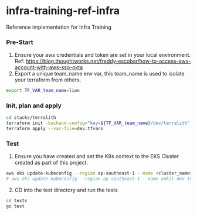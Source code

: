 # infra-training-ref-infra
Reference implementation for Infra Training

### Pre-Start
1. Ensure your aws credentials and token are set in your local environment.
Ref: https://blog.thoughtworks.net/freddy-escobar/how-to-access-aws-account-with-aws-sso-okta
2. Export a unique team_name env var, this team_name is used to isolate your terraform from others.
```bash
export TF_VAR_team_name=lion
```

### Init, plan and apply
```bash
cd stacks/terralith
terraform init -backend-config="key=${TF_VAR_team_name}/dev/terralith"
terraform apply --var-file=dev.tfvars
```

### Test
1. Ensure you have created and set the K8s context to the EKS Cluster created as part of this project.
```bash
aws eks update-kubeconfig --region ap-southeast-1 --name <cluster_name> --role-arn <cluster_admin_role_arn>
# aws eks update-kubeconfig --region ap-southeast-1 --name ankit-dev-terralith --role-arn arn:aws:iam::911960542707:role/ankit-dev-terralith-eks-admin
```
2. CD into the test directory and run the tests
```bash
cd tests
go test 
```

